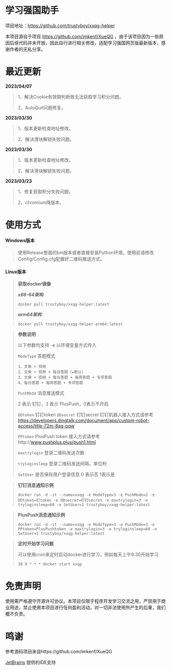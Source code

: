 # 学习强国助手

项目地址：https://github.com/trustyboy/xxqg-helper

本项目源自于项目 https://github.com/imkenf/XueQG ，由于该项目因为一些原因后续代码并未开放，因此自行进行相关修改，适配学习强国网页版最新版本，感谢作者的无私分享。



# 最近更新

**2023/04/07**

> 1、解决Cookie有效期判断致无法获取学习积分问题。
> 
> 2、AutoQuit问题修复。

**2023/03/30**

> 1、版本更新检查地址修改。
> 
> 2、解决滑块解锁失败问题。

**2023/03/30**

> 1、版本更新检查地址修改。
> 
> 2、解决滑块解锁失败问题。

**2023/03/23**

> 1、修复获取积分失败问题。
> 
> 2、chromium降版本。


# 使用方式

#### Windows版本

> 使用Release里面的bin版本或者直接安装Python环境，使用前请修改Config/Config.cfg配置好二维码推送方式。

#### Linux版本

> **获取docker镜像**
>
> ***x86-64架构***
> 
> `docker pull trustyboy/xxqg-helper:latest`
>
> ***arm64架构***
> 
> `docker pull trustyboy/xxqg-helper-arm64:latest`

> **参数说明**
>
> 以下参数均支持 -e 以环境变量方式传入
>
> `ModeType` 答题模式 
>
> ``````
> 1、文章 + 视频
> 2、文章 + 视频 + 每日答题（★默认）
> 3、文章 + 视频 + 每日答题 + 每周答题 + 专项答题
> 4、每日答题 + 每周答题 + 专项答题
> ``````
> `PushMode` 消息推送模式
>
> 2 表示 钉钉，3 表示 PlusPush，0表示不开启
>
> `DDtoken` 钉钉token `DDsecret` 钉钉secret
> 钉钉机器人接入方式请参考 https://developers.dingtalk.com/document/app/custom-robot-access/title-72m-8ag-pqw
> 
> `PPtoken` PlusPush token 接入方式请参考http://www.pushplus.plus/push1.html
>
> `maxtrylogin` 登录二维码发送次数
>
> `tryloginsleep` 登录二维码发送间隔，单位秒
>
> `SetUser` 是否保存用户登录信息 0 表示否 1表示是

> **钉钉消息通知示例**
> 
>```shell
> docker run -d -it --name=xxqg -e ModeType=3 -e PushMode=2 -e DDtoken=钉token -e DDsecret=钉钉secret -e maxtrylogin=3 -e tryloginsleep=60 -e SetUser=1 trustyboy/xxqg-helper:latest
> ```

> **PlusPush消息通知示例**
> 
>```shell
> docker run -d -it --name=xxqg -e ModeType=3 -e PushMode=3 -e PPtoken=PlusPushtoken -e maxtrylogin=3 -e tryloginsleep=60 -e SetUser=1 trustyboy/xxqg-helper:latest
> ```

> **定时开始学习问题**
>
> 可以使用cron来定时启动docker进行学习，例如每天上午9:30开始学习
>
>```shell
> 30 9 * * * docker start xxqg
> ```

# 免责声明

使用需严格遵守开源许可协议。本项目仅限于程序开发学习交流之用，严禁用于商业用途，禁止使用本项目进行任何盈利活动。对一切非法使用所产生的后果，我们概不负责。

# 鸣谢

参考源码项目来自https://github.com/imkenf/XueQG

[JetBrains](https://jb.gg/OpenSourceSupport) 提供的IDE支持
